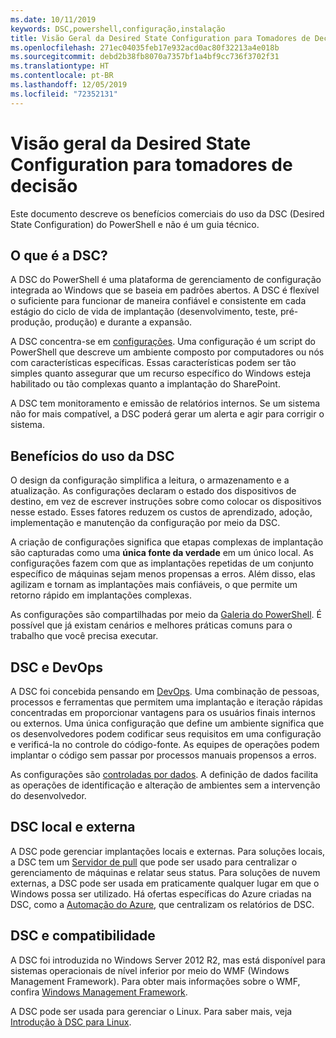 ```yaml
---
ms.date: 10/11/2019
keywords: DSC,powershell,configuração,instalação
title: Visão Geral da Desired State Configuration para Tomadores de Decisão
ms.openlocfilehash: 271ec04035feb17e932acd0ac80f32213a4e018b
ms.sourcegitcommit: debd2b38fb8070a7357bf1a4bf9cc736f3702f31
ms.translationtype: HT
ms.contentlocale: pt-BR
ms.lasthandoff: 12/05/2019
ms.locfileid: "72352131"
---
```

# <a name="desired-state-configuration-overview-for-decision-makers"></a>Visão geral da Desired State Configuration para tomadores de decisão

Este documento descreve os benefícios comerciais do uso da DSC (Desired State Configuration) do PowerShell e não é um guia técnico.

## <a name="what-is-dsc"></a>O que é a DSC?

A DSC do PowerShell é uma plataforma de gerenciamento de configuração integrada ao Windows que se baseia em padrões abertos. A DSC é flexível o suficiente para funcionar de maneira confiável e consistente em cada estágio do ciclo de vida de implantação (desenvolvimento, teste, pré-produção, produção) e durante a expansão.

A DSC concentra-se em [configurações](../configurations/configurations.md). Uma configuração é um script do PowerShell que descreve um ambiente composto por computadores ou nós com características específicas. Essas características podem ser tão simples quanto assegurar que um recurso específico do Windows esteja habilitado ou tão complexas quanto a implantação do SharePoint.

A DSC tem monitoramento e emissão de relatórios internos. Se um sistema não for mais compatível, a DSC poderá gerar um alerta e agir para corrigir o sistema.

## <a name="benefits-of-using-dsc"></a>Benefícios do uso da DSC

O design da configuração simplifica a leitura, o armazenamento e a atualização. As configurações declaram o estado dos dispositivos de destino, em vez de escrever instruções sobre como colocar os dispositivos nesse estado. Esses fatores reduzem os custos de aprendizado, adoção, implementação e manutenção da configuração por meio da DSC.

A criação de configurações significa que etapas complexas de implantação são capturadas como uma **única fonte da verdade** em um único local. As configurações fazem com que as implantações repetidas de um conjunto específico de máquinas sejam menos propensas a erros. Além disso, elas agilizam e tornam as implantações mais confiáveis, o que permite um retorno rápido em implantações complexas.

As configurações são compartilhadas por meio da [Galeria do PowerShell](https://powershellgallery.com). É possível que já existam cenários e melhores práticas comuns para o trabalho que você precisa executar.

## <a name="dsc-and-devops"></a>DSC e DevOps

A DSC foi concebida pensando em [DevOps](http://blogs.technet.com/b/ashleymcglone/archive/2015/11/20/devops-for-n00bs-ie-windows-people.aspx). Uma combinação de pessoas, processos e ferramentas que permitem uma implantação e iteração rápidas concentradas em proporcionar vantagens para os usuários finais internos ou externos. Uma única configuração que define um ambiente significa que os desenvolvedores podem codificar seus requisitos em uma configuração e verificá-la no controle do código-fonte. As equipes de operações podem implantar o código sem passar por processos manuais propensos a erros.

As configurações são [controladas por dados](../configurations/configData.md). A definição de dados facilita as operações de identificação e alteração de ambientes sem a intervenção do desenvolvedor.

## <a name="dsc-on-premises-and-off-premises"></a>DSC local e externa

A DSC pode gerenciar implantações locais e externas. Para soluções locais, a DSC tem um [Servidor de pull](../pull-server/pullServer.md) que pode ser usado para centralizar o gerenciamento de máquinas e relatar seus status. Para soluções de nuvem externas, a DSC pode ser usada em praticamente qualquer lugar em que o Windows possa ser utilizado.
Há ofertas específicas do Azure criadas na DSC, como a [Automação do Azure](https://azure.microsoft.com/en-us/documentation/services/automation/), que centralizam os relatórios de DSC.

## <a name="dsc-and-compatibility"></a>DSC e compatibilidade

A DSC foi introduzida no Windows Server 2012 R2, mas está disponível para sistemas operacionais de nível inferior por meio do WMF (Windows Management Framework). Para obter mais informações sobre o WMF, confira [Windows Management Framework](/powershell/scripting/wmf/overview).

A DSC pode ser usada para gerenciar o Linux. Para saber mais, veja [Introdução à DSC para Linux](../getting-started/lnxGettingStarted.md).
